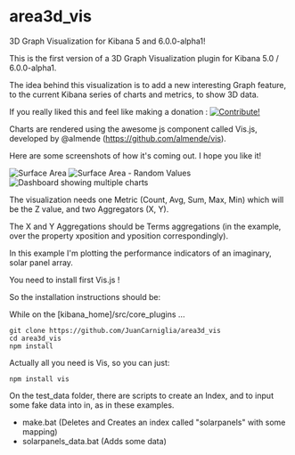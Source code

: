 # area3d_vis
3D Graph Visualization for Kibana 5 and 6.0.0-alpha1!

This is the first version of a 3D Graph Visualization plugin for Kibana 5.0 / 6.0.0-alpha1.

The idea behind this visualization is to add a new interesting Graph feature, to the current Kibana series of 
charts and metrics, to show 3D data.

If you really liked this and feel like making a donation : <a href="https://www.paypal.com/cgi-bin/webscr?cmd=_donations&business=juan.carniglia@gmail.com&lc=AR&item_name=JuanCarniglia&item_number=1010&currency_code=USD&bn=PP-DonationsBF:btn_donate_LG.gif:NonHosted">
<img src="https://www.paypalobjects.com/en_US/i/btn/btn_donate_LG.gif" border="0" alt="Contribute!" />
</a>

Charts are rendered using the awesome js component called Vis.js, developed by @almende (https://github.com/almende/vis).

Here are some screenshots of how it's coming out. I hope you like it!

![Surface Area](3d_charts_Screenshot1.PNG)
![Surface Area - Random Values](3d_charts_Screenshot2.PNG)
![Dashboard showing multiple charts](3d_charts_Screenshot3.PNG)

The visualization needs one Metric (Count, Avg, Sum, Max, Min) which will be the Z value, 
and two Aggregators (X, Y).

The X and Y Aggregations should be Terms aggregations (in the example, over the property xposition and yposition correspondingly).

In this example I'm plotting the performance indicators of an imaginary, solar panel array.

You need to install first Vis.js !

So the installation instructions should be:

While on the [kibana_home]/src/core_plugins ...
```
git clone https://github.com/JuanCarniglia/area3d_vis
cd area3d_vis
npm install
```

Actually all you need is Vis, so you can just:
```
npm install vis
```

On the test_data folder, there are scripts to create an Index, and to input some fake data into in, as in these examples.

- make.bat (Deletes and Creates an index called "solarpanels" with some mapping)
- solarpanels_data.bat (Adds some data)




